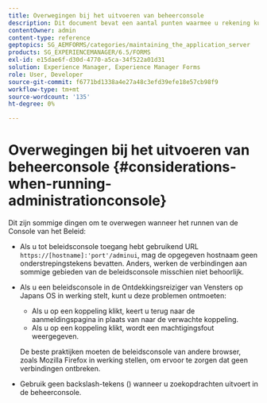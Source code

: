 ```yaml
---
title: Overwegingen bij het uitvoeren van beheerconsole
description: Dit document bevat een aantal punten waarmee u rekening kunt houden wanneer u de beheerconsole uitvoert.
contentOwner: admin
content-type: reference
geptopics: SG_AEMFORMS/categories/maintaining_the_application_server
products: SG_EXPERIENCEMANAGER/6.5/FORMS
exl-id: e15dae6f-d30d-4770-a5ca-34f522a01d31
solution: Experience Manager, Experience Manager Forms
role: User, Developer
source-git-commit: f6771bd1338a4e27a48c3efd39efe18e57cb98f9
workflow-type: tm+mt
source-wordcount: '135'
ht-degree: 0%

---
```


# Overwegingen bij het uitvoeren van beheerconsole {#considerations-when-running-administrationconsole}

Dit zijn sommige dingen om te overwegen wanneer het runnen van de Console van het Beleid:

* Als u tot beleidsconsole toegang hebt gebruikend URL `https://[hostname]:'port'/adminui`, mag de opgegeven hostnaam geen onderstrepingstekens bevatten. Anders, werken de verbindingen aan sommige gebieden van de beleidsconsole misschien niet behoorlijk.
* Als u een beleidsconsole in de Ontdekkingsreiziger van Vensters op Japans OS in werking stelt, kunt u deze problemen ontmoeten:

   * Als u op een koppeling klikt, keert u terug naar de aanmeldingspagina in plaats van naar de verwachte koppeling.
   * Als u op een koppeling klikt, wordt een machtigingsfout weergegeven.

  De beste praktijken moeten de beleidsconsole van andere browser, zoals Mozilla Firefox in werking stellen, om ervoor te zorgen dat geen verbindingen ontbreken.

* Gebruik geen backslash-tekens () wanneer u zoekopdrachten uitvoert in de beheerconsole.
